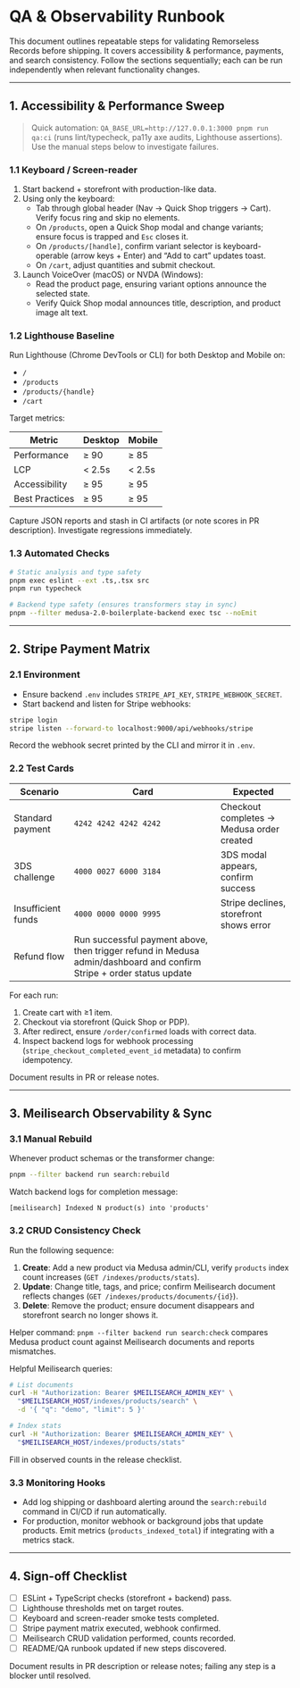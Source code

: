 # QA & Observability Runbook

This document outlines repeatable steps for validating Remorseless Records before shipping. It covers accessibility & performance, payments, and search consistency. Follow the sections sequentially; each can be run independently when relevant functionality changes.

---

## 1. Accessibility & Performance Sweep

> Quick automation: `QA_BASE_URL=http://127.0.0.1:3000 pnpm run qa:ci`
> (runs lint/typecheck, pa11y axe audits, Lighthouse assertions). Use the manual steps below to investigate failures.

### 1.1 Keyboard / Screen-reader

1. Start backend + storefront with production-like data.
2. Using only the keyboard:
   - Tab through global header (Nav → Quick Shop triggers → Cart). Verify focus ring and skip no elements.
   - On `/products`, open a Quick Shop modal and change variants; ensure focus is trapped and `Esc` closes it.
   - On `/products/[handle]`, confirm variant selector is keyboard-operable (arrow keys + Enter) and “Add to cart” updates toast.
   - On `/cart`, adjust quantities and submit checkout.
3. Launch VoiceOver (macOS) or NVDA (Windows):
   - Read the product page, ensuring variant options announce the selected state.
   - Verify Quick Shop modal announces title, description, and product image alt text.

### 1.2 Lighthouse Baseline

Run Lighthouse (Chrome DevTools or CLI) for both Desktop and Mobile on:

- `/`
- `/products`
- `/products/{handle}`
- `/cart`

Target metrics:

| Metric | Desktop | Mobile |
|--------|---------|--------|
| Performance | ≥ 90 | ≥ 85 |
| LCP | < 2.5s | < 2.5s |
| Accessibility | ≥ 95 | ≥ 95 |
| Best Practices | ≥ 95 | ≥ 95 |

Capture JSON reports and stash in CI artifacts (or note scores in PR description). Investigate regressions immediately.

### 1.3 Automated Checks

```bash
# Static analysis and type safety
pnpm exec eslint --ext .ts,.tsx src
pnpm run typecheck

# Backend type safety (ensures transformers stay in sync)
pnpm --filter medusa-2.0-boilerplate-backend exec tsc --noEmit
```

---

## 2. Stripe Payment Matrix

### 2.1 Environment

- Ensure backend `.env` includes `STRIPE_API_KEY`, `STRIPE_WEBHOOK_SECRET`.
- Start backend and listen for Stripe webhooks:

```bash
stripe login
stripe listen --forward-to localhost:9000/api/webhooks/stripe
```

Record the webhook secret printed by the CLI and mirror it in `.env`.

### 2.2 Test Cards

| Scenario | Card | Expected |
|----------|------|----------|
| Standard payment | `4242 4242 4242 4242` | Checkout completes → Medusa order created |
| 3DS challenge | `4000 0027 6000 3184` | 3DS modal appears, confirm success |
| Insufficient funds | `4000 0000 0000 9995` | Stripe declines, storefront shows error |
| Refund flow | Run successful payment above, then trigger refund in Medusa admin/dashboard and confirm Stripe + order status update |

For each run:

1. Create cart with ≥1 item.
2. Checkout via storefront (Quick Shop or PDP).
3. After redirect, ensure `/order/confirmed` loads with correct data.
4. Inspect backend logs for webhook processing (`stripe_checkout_completed_event_id` metadata) to confirm idempotency.

Document results in PR or release notes.

---

## 3. Meilisearch Observability & Sync

### 3.1 Manual Rebuild

Whenever product schemas or the transformer change:

```bash
pnpm --filter backend run search:rebuild
```

Watch backend logs for completion message:

```
[meilisearch] Indexed N product(s) into 'products'
```

### 3.2 CRUD Consistency Check

Run the following sequence:

1. **Create**: Add a new product via Medusa admin/CLI, verify `products` index count increases (`GET /indexes/products/stats`).
2. **Update**: Change title, tags, and price; confirm Meilisearch document reflects changes (`GET /indexes/products/documents/{id}`).
3. **Delete**: Remove the product; ensure document disappears and storefront search no longer shows it.

Helper command: `pnpm --filter backend run search:check` compares Medusa product count against Meilisearch documents and reports mismatches.

Helpful Meilisearch queries:

```bash
# List documents
curl -H "Authorization: Bearer $MEILISEARCH_ADMIN_KEY" \
  "$MEILISEARCH_HOST/indexes/products/search" \
  -d '{ "q": "demo", "limit": 5 }'

# Index stats
curl -H "Authorization: Bearer $MEILISEARCH_ADMIN_KEY" \
  "$MEILISEARCH_HOST/indexes/products/stats"
```

Fill in observed counts in the release checklist.

### 3.3 Monitoring Hooks

- Add log shipping or dashboard alerting around the `search:rebuild` command in CI/CD if run automatically.
- For production, monitor webhook or background jobs that update products. Emit metrics (`products_indexed_total`) if integrating with a metrics stack.

---

## 4. Sign-off Checklist

- [ ] ESLint + TypeScript checks (storefront + backend) pass.
- [ ] Lighthouse thresholds met on target routes.
- [ ] Keyboard and screen-reader smoke tests completed.
- [ ] Stripe payment matrix executed, webhook confirmed.
- [ ] Meilisearch CRUD validation performed, counts recorded.
- [ ] README/QA runbook updated if new steps discovered.

Document results in PR description or release notes; failing any step is a blocker until resolved.
